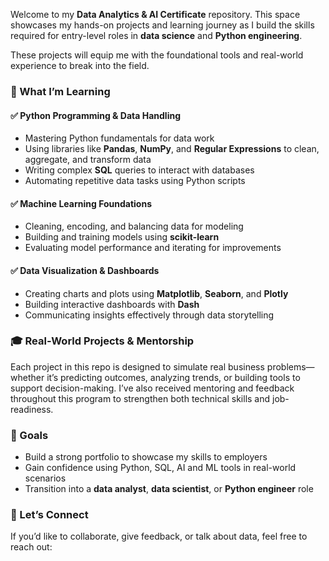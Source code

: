 Welcome to my **Data Analytics & AI Certificate** repository. This space showcases my hands-on projects and learning journey as I build the skills required for entry-level roles in **data science** and **Python engineering**.

These projects will equip me with the foundational tools and real-world experience to break into the field.


### 🔧 What I’m Learning

#### ✅ Python Programming & Data Handling

* Mastering Python fundamentals for data work
* Using libraries like **Pandas**, **NumPy**, and **Regular Expressions** to clean, aggregate, and transform data
* Writing complex **SQL** queries to interact with databases
* Automating repetitive data tasks using Python scripts

#### ✅ Machine Learning Foundations

* Cleaning, encoding, and balancing data for modeling
* Building and training models using **scikit-learn**
* Evaluating model performance and iterating for improvements

#### ✅ Data Visualization & Dashboards

* Creating charts and plots using **Matplotlib**, **Seaborn**, and **Plotly**
* Building interactive dashboards with **Dash**
* Communicating insights effectively through data storytelling


### 🎓 Real-World Projects & Mentorship

Each project in this repo is designed to simulate real business problems—whether it’s predicting outcomes, analyzing trends, or building tools to support decision-making. I’ve also received mentoring and feedback throughout this program to strengthen both technical skills and job-readiness.


### 🚀 Goals

* Build a strong portfolio to showcase my skills to employers
* Gain confidence using Python, SQL, AI and ML tools in real-world scenarios
* Transition into a **data analyst**, **data scientist**, or **Python engineer** role


### 🔗 Let’s Connect

If you’d like to collaborate, give feedback, or talk about data, feel free to reach out:

